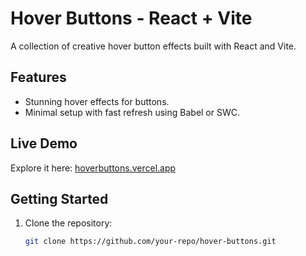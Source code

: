 # Hover Buttons - React + Vite

A collection of creative hover button effects built with React and Vite.

## Features
- Stunning hover effects for buttons.
- Minimal setup with fast refresh using Babel or SWC.

## Live Demo
Explore it here: [hoverbuttons.vercel.app](https://hoverbuttons.vercel.app/)

## Getting Started
1. Clone the repository:
   ```bash
   git clone https://github.com/your-repo/hover-buttons.git

